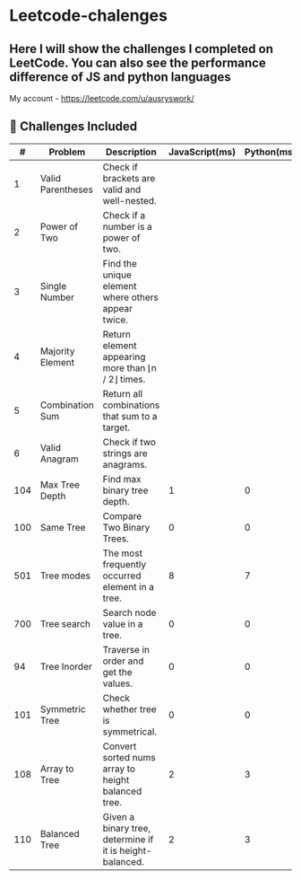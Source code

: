 # Leetcode-chalenges

## Here I will show the challenges I completed on LeetCode. You can also see the performance difference of JS and python languages

My account - https://leetcode.com/u/ausryswork/

## 🚀 Challenges Included

| #   | Problem           | Description                                        | JavaScript(ms) | Python(ms) |
| --- | ----------------- | -------------------------------------------------- | -------------- | ---------- |
| 1   | Valid Parentheses | Check if brackets are valid and well-nested.       |                |            |
| 2   | Power of Two      | Check if a number is a power of two.               |                |            |
| 3   | Single Number     | Find the unique element where others appear twice. |                |            |
| 4   | Majority Element  | Return element appearing more than ⌊n / 2⌋ times.  |                |            |
| 5   | Combination Sum   | Return all combinations that sum to a target.      |                |            |
| 6   | Valid Anagram     | Check if two strings are anagrams.                 |                |            |
| 104 | Max Tree Depth    | Find max binary tree depth.                        | 1              | 0          |
| 100 | Same Tree         | Compare Two Binary Trees.                           | 0              | 0          |
| 501 | Tree modes        | The most frequently occurred element in a tree.     | 8              | 7          |
| 700 | Tree search       | Search node value in a tree.                        | 0              | 0          |
| 94  | Tree Inorder      | Traverse in order and get the values.               | 0              | 0          |
| 101 | Symmetric Tree    | Check whether tree is symmetrical.                  | 0              | 0          |
| 108 | Array to Tree    | Convert sorted nums array to height balanced tree.                 | 2              | 3          |
| 110 | Balanced Tree   | Given a binary tree, determine if it is height-balanced. | 2              | 3          |